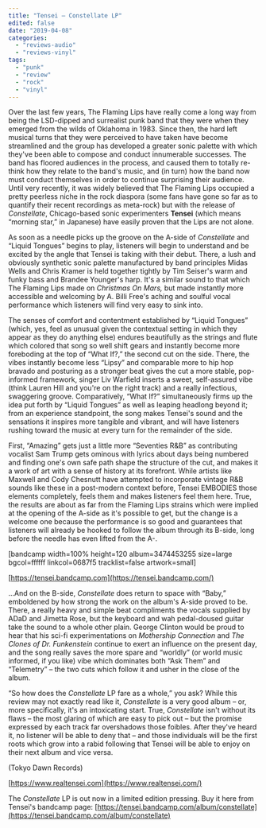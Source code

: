 ```yaml
---
title: "Tensei – Constellate LP"
edited: false
date: "2019-04-08"
categories:
  - "reviews-audio"
  - "reviews-vinyl"
tags:
  - "punk"
  - "review"
  - "rock"
  - "vinyl"
---
```


Over the last few years, The Flaming Lips have really come a long way from being the LSD-dipped and surrealist punk band that they were when they emerged from the wilds of Oklahoma in 1983. Since then, the hard left musical turns that they were perceived to have taken have become streamlined and the group has developed a greater sonic palette with which they've been able to compose and conduct innumerable successes. The band has floored audiences in the process, and caused them to totally re-think how they relate to the band's music, and (in turn) how the band now must conduct themselves in order to continue surprising their audience. Until very recently, it was widely believed that The Flaming Lips occupied a pretty peerless niche in the rock diaspora (some fans have gone so far as to quantify their recent recordings as meta-rock) but with the release of _Constellate_, Chicago-based sonic experimenters **Tensei** (which means “morning star,” in Japanese) have easily proven that the Lips are not alone.

As soon as a needle picks up the groove on the A-side of _Constellate_ and “Liquid Tongues” begins to play, listeners will begin to understand and be excited by the angle that Tensei is taking with their debut. There, a lush and obviously synthetic sonic palette manufactured by band principles Midas Wells and Chris Kramer is held together tightly by Tim Seiser's warm and funky bass and Brandee Younger's harp. It's a similar sound to that which The Flaming Lips made on _Christmas On Mars,_ but made instantly more accessible and welcoming by A. Billi Free's aching and soulful vocal performance which listeners will find very easy to sink into.

The senses of comfort and contentment established by “Liquid Tongues” (which, yes, feel as unusual given the contextual setting in which they appear as they do anything else) endures beautifully as the strings and flute which colored that song so well shift gears and instantly become more foreboding at the top of “What If?,” the second cut on the side. There, the vibes instantly become less “Lipsy” and comparable more to hip hop bravado and posturing as a stronger beat gives the cut a more stable, pop-informed framework, singer Liv Warfield inserts a sweet, self-assured vibe (think Lauren Hill and you're on the right track) and a really infectious, swaggering groove. Comparatively, “What If?” simultaneously firms up the idea put forth by “Liquid Tongues” as well as leaping headlong beyond it; from an experience standpoint, the song makes Tensei's sound and the sensations it inspires more tangible and vibrant, and will have listeners rushing toward the music at every turn for the remainder of the side.

First, “Amazing” gets just a little more “Seventies R&B” as contributing vocalist Sam Trump gets ominous with lyrics about days being numbered and finding one's own safe path shape the structure of the cut, and makes it a work of art with a sense of history at its forefront. While artists like Maxwell and Cody Chesnutt have attempted to incorporate vintage R&B sounds like these in a post-modern context before, Tensei EMBODIES those elements completely, feels them and makes listeners feel them here. True, the results are about as far from the Flaming Lips strains which were implied at the opening of the A-side as it's possible to get, but the change is a welcome one because the performance is so good and guarantees that listeners will already be hooked to follow the album through its B-side, long before the needle has even lifted from the A-.

\[bandcamp width=100% height=120 album=3474453255 size=large bgcol=ffffff linkcol=0687f5 tracklist=false artwork=small\]

[https://tensei.bandcamp.com](https://tensei.bandcamp.com/)

...And on the B-side, _Constellate_ does return to space with “Baby,” emboldened by how strong the work on the album's A-side proved to be. There, a really heavy and simple beat compliments the vocals supplied by ADaD and Jimetta Rose, but the keyboard and wah pedal-doused guitar take the sound to a whole other plain. George Clinton would be proud to hear that his sci-fi experimentations on _Mothership Connection_ and _The Clones of Dr. Funkenstein_ continue to exert an influence on the present day, and the song really saves the more spare and “worldly” (or world music informed, if you like) vibe which dominates both “Ask Them” and “Telemetry” – the two cuts which follow it and usher in the close of the album.

“So how does the _Constellate_ LP fare as a whole,” you ask? While this review may not exactly read like it, _Constellate_ is a very good album – or, more specifically, it's an intoxicating start. True, _Constellate_ isn't without its flaws – the most glaring of which are easy to pick out – but the promise expressed by each track far overshadows those foibles. After they've heard it, no listener will be able to deny that – and those individuals will be the first roots which grow into a rabid following that Tensei will be able to enjoy on their next album and vice versa.

(Tokyo Dawn Records)

[https://www.realtensei.com](https://www.realtensei.com/)

The _Constellate_ LP is out now in a limited edition pressing. Buy it here from Tensei's bandcamp page: [https://tensei.bandcamp.com/album/constellate](https://tensei.bandcamp.com/album/constellate)

